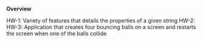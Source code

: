 **Overview**

HW-1: Variety of features that details the properties of a given string
HW-2: 
HW-3: Application that creates four bouncing balls on a screen and restarts the screen when one of the balls collide
